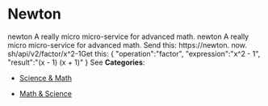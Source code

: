 # Newton


 newton A really micro micro-service for advanced math. newton A really micro micro-service for advanced math.  Send this: https://newton. now. sh/api/v2/factor/x^2-1Get this: { "operation":"factor", "expression":"x^2 - 1", "result":"(x - 1) (x + 1)" } See
**Categories**:

- [Science & Math](https://github/awesome-apis/awesome-apis#science-and-math)

- [Math & Science](https://github/awesome-apis/awesome-apis#math-and-science)



